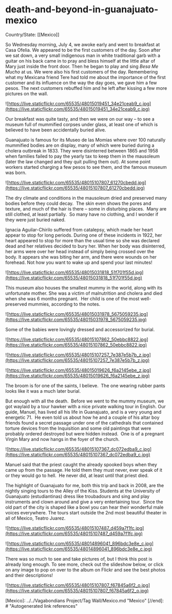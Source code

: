 # death-and-beyond-in-guanajuato-mexico

Country/State: [[Mexico]]

So Wednesday morning, July 4, we awoke early and went to breakfast at Casa Ofelia. We appeared to be the first customers of the day. Soon after we sat down, a very small indigenous man in white traditional garb with a guitar on his back came in to pray and bless himself at the little altar of Mary just inside the front door. Then he began to play and sing *Besa Me Mucho* at us. We were also his first customers of the day. Remembering what my Mexicana friend Tere had told me about the importance of the first customer and its influence on the way the day goes, we gave him a few pesos. The next customers rebuffed him and he left after kissing a few more pictures on the wall.

![https://live.staticflickr.com/65535/48015019451_34e21ceab9_c.jpg](https://live.staticflickr.com/65535/48015019451_34e21ceab9_c.jpg)

Our breakfast was quite tasty, and then we were on our way – to see a museum full of mummified corpses under glass, at least one of which is believed to have been accidentally buried alive.

Guanajuato is famous for its Museo de las Momias where over 100 naturally mummified bodies are on display, many of which were buried during a cholera outbreak in 1833. They were disinterred between 1865 and 1958 when families failed to pay the yearly tax to keep them in the mausoleum (later the law changed and they quit pulling them out). At some point workers started charging a few pesos to see them, and the famous museum was born.

![https://live.staticflickr.com/65535/48015107807_61270cbedd.jpg](https://live.staticflickr.com/65535/48015107807_61270cbedd.jpg)

The dry climate and conditions in the mausoleum dried and preserved many bodies before they could decay.  The skin even shows the pores and texture, and much of the hair is there – some in disturbing places.  Many are still clothed, at least partially.  So many have no clothing, and I wonder if they were just buried naked.

Ignacia Aguilar-Chirilo suffered from catalepsy, which made her heart appear to stop for long periods. During one of these incidents in 1922, her heart appeared to stop for more than the usual time so she was declared dead and her relatives decided to bury her. When her body was disinterred, her arms were over her head instead of simply being crossed over the body. It appears she was biting her arm, and there were wounds on her forehead. Not how you want to wake up and spend your last minutes!

![https://live.staticflickr.com/65535/48015031818_51f701f55d.jpg](https://live.staticflickr.com/65535/48015031818_51f701f55d.jpg)

This museum also houses the smallest mummy in the world, along with its unfortunate mother. She was a victim of malnutrition and cholera and died when she was 6 months pregnant.  Her child is one of the most well-preserved mummies, according to the notes.

![https://live.staticflickr.com/65535/48015031978_5675059235.jpg](https://live.staticflickr.com/65535/48015031978_5675059235.jpg)

Some of the babies were lovingly dressed and accessorized for burial.

![https://live.staticflickr.com/65535/48015107862_50ebbc8822.jpg](https://live.staticflickr.com/65535/48015107862_50ebbc8822.jpg)

![https://live.staticflickr.com/65535/48015107257_7e387e5b7b_z.jpg](https://live.staticflickr.com/65535/48015107257_7e387e5b7b_z.jpg)

![https://live.staticflickr.com/65535/48015019626_f6a2145ebe_z.jpg](https://live.staticflickr.com/65535/48015019626_f6a2145ebe_z.jpg)

The broom is for one of the saints, I believe.  The one wearing rubber pants looks like it was a much later burial.

But enough with all the death.  Before we went to the mummy museum, we got waylaid by a tour hawker with a nice private walking tour in English. Our guide, Manuel, has lived all his life in Guanajuato, and is a very young and energetic 71.  He even told us about how he and a couple of his altar boy friends found a secret passage under one of the cathedrals that contained torture devices from the Inquisition and some old paintings that were probably ordered destroyed but were hidden instead.  One is of a pregnant Virgin Mary and now hangs in the foyer of the church.

![https://live.staticflickr.com/65535/48015107367_dc072edba9_c.jpg](https://live.staticflickr.com/65535/48015107367_dc072edba9_c.jpg)

Manuel said that the priest caught the already spooked boys when they came up from the passage. He told them they must never, ever speak of it or they would go to hell.  He never did, at least until that priest died.

The highlight of Guanajuato for me, both this trip and back in 2008, are the nightly singing tours to the Alley of the Kiss. Students at the University of Guanajuato (estudiantinas) dress like troubadours and sing and play instruments and clown around and give a very entertaining tour.  Since the old part of the city is shaped like a bowl you can hear their wonderful male voices everywhere. The tours start outside the 2nd most beautiful theater in all of Mexico, Teatro Juarez.

![https://live.staticflickr.com/65535/48015107487_d459a7f1fc.jpg](https://live.staticflickr.com/65535/48015107487_d459a7f1fc.jpg)

![https://live.staticflickr.com/65535/48014896041_896bdc3e8e_c.jpg](https://live.staticflickr.com/65535/48014896041_896bdc3e8e_c.jpg)

There was so much to see and take pictures of, but I think this post is already long enough. To see more, check out the slideshow below, or click on any image to pop on over to the album on Flickr and see the best photos and their descriptions!

![https://live.staticflickr.com/65535/48015107807_f67845a6f2_o.jpg](https://live.staticflickr.com/65535/48015107807_f67845a6f2_o.jpg)

[//begin]: # "Autogenerated link references for markdown compatibility"
[Mexico]: ../../Vagabondians Project/Tag Wall/Mexico.md "Mexico"
[//end]: # "Autogenerated link references"